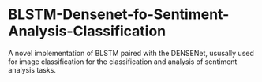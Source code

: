 # BLSTM-Densenet-fo-Sentiment-Analysis-Classification
A novel implementation of BLSTM paired with the DENSENet, ususally used for image classification for the classification and analysis of sentiment analysis tasks.
